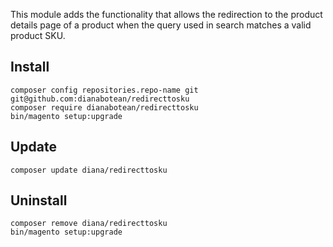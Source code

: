 This module adds the functionality that allows the redirection to the product details page of a product when the query used in search matches a valid product SKU.
## Install
```
composer config repositories.repo-name git git@github.com:dianabotean/redirecttosku
composer require dianabotean/redirecttosku
bin/magento setup:upgrade
```

## Update
```
composer update diana/redirecttosku
```

## Uninstall
```
composer remove diana/redirecttosku
bin/magento setup:upgrade
```
